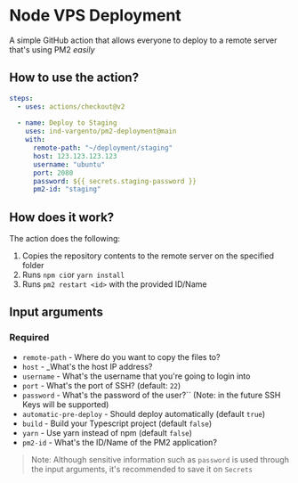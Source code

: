 # Node VPS Deployment

A simple GitHub action that allows everyone to deploy to a remote server that's using PM2 _easily_

## How to use the action?
```yml
steps:
  - uses: actions/checkout@v2
  
  - name: Deploy to Staging
    uses: ind-vargento/pm2-deployment@main
    with:
      remote-path: "~/deployment/staging"
      host: 123.123.123.123
      username: "ubuntu"
      port: 2080
      password: ${{ secrets.staging-password }}
      pm2-id: "staging"
```

## How does it work?
The action does the following:
1. Copies the repository contents to the remote server on the specified folder
2. Runs ``npm ci``or ``yarn install``
3. Runs ``pm2 restart <id>`` with the provided ID/Name

## Input arguments
### Required
- ``remote-path`` - Where do you want to copy the files to?
- ``host`` - _What's the host IP address?
- ``username`` - What's the username that you're going to login into
- ``port`` - What's the port of SSH? (default: ``22``)
- ``password`` - What's the password of the user?`` (Note: in the future SSH Keys will be supported)
- ``automatic-pre-deploy`` - Should deploy automatically (default ``true``)
- ``build`` - Build your Typescript project (default ``false``)
- ``yarn`` - Use yarn instead of npm (default ``false``)
- ``pm2-id`` - What's the ID/Name of the PM2 application?

> Note: Although sensitive information such as ``password`` is used through the input arguments, it's recommended to save it on ``Secrets``
